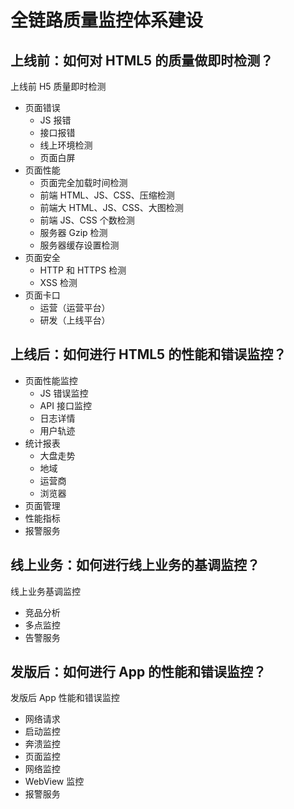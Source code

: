 # 全链路质量监控体系建设

## 上线前：如何对 HTML5 的质量做即时检测？

上线前 H5 质量即时检测
- 页面错误
    - JS 报错
    - 接口报错
    - 线上环境检测
    - 页面白屏
- 页面性能
    - 页面完全加载时间检测
    - 前端 HTML、JS、CSS、压缩检测
    - 前端大 HTML、JS、CSS、大图检测
    - 前端 JS、CSS 个数检测
    - 服务器 Gzip 检测
    - 服务器缓存设置检测
- 页面安全
    - HTTP 和 HTTPS 检测
    - XSS 检测
- 页面卡口
    - 运营（运营平台）
    - 研发（上线平台）

## 上线后：如何进行 HTML5 的性能和错误监控？

- 页面性能监控
    - JS 错误监控
    - API 接口监控
    - 日志详情
    - 用户轨迹
- 统计报表
    - 大盘走势
    - 地域
    - 运营商
    - 浏览器
- 页面管理
- 性能指标
- 报警服务

## 线上业务：如何进行线上业务的基调监控？

线上业务基调监控
- 竞品分析
- 多点监控
- 告警服务

## 发版后：如何进行 App 的性能和错误监控？

发版后 App 性能和错误监控
- 网络请求
- 启动监控
- 奔溃监控
- 页面监控
- 网络监控
- WebView 监控
- 报警服务

